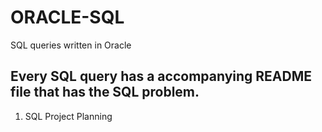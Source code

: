 # ORACLE-SQL
SQL queries written in Oracle

## Every SQL query has a accompanying README file that has the SQL problem.
1. SQL Project Planning

